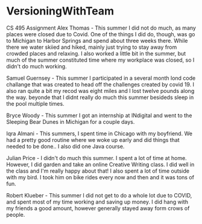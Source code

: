 # VersioningWithTeam
CS 495 Assignment
Alex Thomas - This summer I did not do much, as many places were closed due to Covid. One of the things I did do, though, was go to Michigan to Harbor Springs and spend about three weeks there. While there we water skiied and hiked, mainly just trying to stay away from crowded places and relaxing. I also worked a little bit in the summer, but much of the summer constituted time where my workplace was closed, so I didn't do much working. 

Samuel Guernsey - This summer I participated in a several month lond code challange that was created to head off the challenges created by covid 19. I also ran quite a bit my recod was eight miles and I lost twelve pounds along the way. beyonde that I didnt really do much this summer besideds sleep in the pool multiple times.

Bryce Woody - This summer I got an internship at INdigital and went to the Sleeping Bear Dunes in Michigan for a couple days. 

Iqra Almani - This summers, I spent time in Chicago with my boyfriend. We had a pretty good routine where we woke up early and did things that needed to be done.. I also did one Java course.

Julian Price - I didn't do much this summer. I spent a lot of time at home. However, I did garden and take an online Creative Writing class. I did well in the class and I'm really happy about that! I also spent a lot of time outside with my bird. I took him on bike rides every now and then and it was tons of fun.

Robert Klueber - This summer I did not get to do a whole lot due to COVID, and spent most of my time working and saving up money. I did hang with my friends a good amount, however generally stayed away form crows of people.
